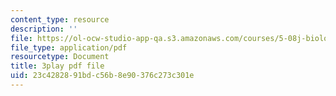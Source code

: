 ```yaml
---
content_type: resource
description: ''
file: https://ol-ocw-studio-app-qa.s3.amazonaws.com/courses/5-08j-biological-chemistry-ii-spring-2016/23c4282891bdc56b8e90376c273c301e_VUGsZgQaAZs.pdf
file_type: application/pdf
resourcetype: Document
title: 3play pdf file
uid: 23c42828-91bd-c56b-8e90-376c273c301e
---
```

